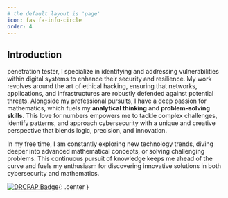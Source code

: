 ```yaml
---
# the default layout is 'page'
icon: fas fa-info-circle
order: 4
---
```



## **Introduction**

penetration tester, I specialize in identifying and addressing vulnerabilities within digital systems to enhance their security and resilience. My work revolves around the art of ethical hacking, ensuring that networks, applications, and infrastructures are robustly defended against potential threats. Alongside my professional pursuits, I have a deep passion for mathematics, which fuels my **analytical thinking** and **problem-solving skills**. This love for numbers empowers me to tackle complex challenges, identify patterns, and approach cybersecurity with a unique and creative perspective that blends logic, precision, and innovation.


In my free time, I am constantly exploring new technology trends, diving deeper into advanced mathematical concepts, or solving challenging problems. This continuous pursuit of knowledge keeps me ahead of the curve and fuels my enthusiasm for discovering innovative solutions in both cybersecurity and mathematics.



[![DRCPAP Badge](https://tryhackme-badges.s3.amazonaws.com/DRCPAP.png)](https://tryhackme.com/r/p/DRCPAP){: .center }
